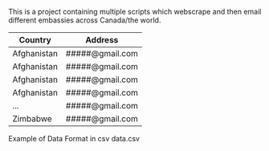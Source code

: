 This is a project containing multiple scripts which webscrape and then email different embassies across Canada/the world.

| Country     | Address         |
|-------------|-----------------|
| Afghanistan | #####@gmail.com |
| Afghanistan | #####@gmail.com |
| Afghanistan | #####@gmail.com |
| Afghanistan | #####@gmail.com |
| ...         | #####@gmail.com |
| Zimbabwe    | #####@gmail.com |
Example of Data Format in csv data.csv
